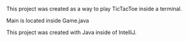 This project was created as a way to play TicTacToe inside a terminal.

Main is located inside Game.java

This project was created with Java inside of IntelliJ.
